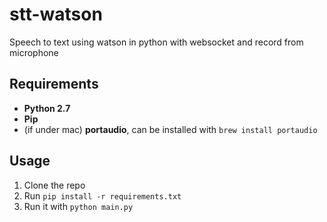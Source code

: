 # stt-watson
Speech to text using watson in python with websocket and record from microphone

## Requirements

- **Python 2.7**
- **Pip**
- (if under mac) **portaudio**, can be installed with `brew install portaudio`

## Usage

1. Clone the repo
2. Run `pip install -r requirements.txt`
3. Run it with `python main.py`
